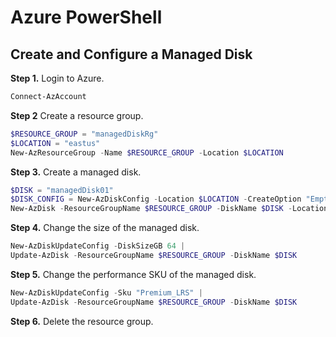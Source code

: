 # Azure PowerShell

## Create and Configure a Managed Disk
**Step 1.** Login to Azure.
```powershell
Connect-AzAccount
```

**Step 2** Create a resource group. 
```powershell
$RESOURCE_GROUP = "managedDiskRg"
$LOCATION = "eastus"
New-AzResourceGroup -Name $RESOURCE_GROUP -Location $LOCATION
```

**Step 3.** Create a managed disk. 
```powershell
$DISK = "managedDisk01"
$DISK_CONFIG = New-AzDiskConfig -Location $LOCATION -CreateOption "Empty" -DiskSizeGB 32 -Sku "Standard_LRS"
New-AzDisk -ResourceGroupName $RESOURCE_GROUP -DiskName $DISK -Location $LOCATION
```

**Step 4.** Change the size of the managed disk. 
```powershell
New-AzDiskUpdateConfig -DiskSizeGB 64 |
Update-AzDisk -ResourceGroupName $RESOURCE_GROUP -DiskName $DISK
```

**Step 5.** Change the performance SKU of the managed disk. 
```powershell
New-AzDiskUpdateConfig -Sku "Premium_LRS" |
Update-AzDisk -ResourceGroupName $RESOURCE_GROUP -DiskName $DISK
```

**Step 6.** Delete the resource group. 